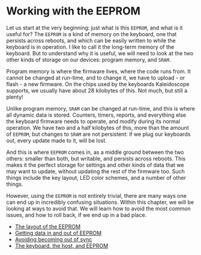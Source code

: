 <!-- -*- mode: markdown; fill-column: 8192 -*- -->

# Working with the EEPROM

Let us start at the very beginning: just what is this `EEPROM`, and what is it useful for? The `EEPROM` is a kind of memory on the keyboard, one that persists across reboots, and which can be easily written to while the keyboard is in operation. I like to call it the long-term memory of the keyboard. But to understand why it is useful, we will need to look at the two other kinds of storage on our devices: program memory, and `SRAM`.

Program memory is where the firmware lives, where the code runs from. It cannot be changed at run-time, and to change it, we have to upload - or flash - a new firmware. On the chips used by the keyboards Kaleidoscope supports, we usually have about 28 kilobytes of this. Not much, but still a plenty!

Unlike program memory, `SRAM` can be changed at run-time, and this is where all dynamic data is stored. Counters, timers, reports, and everything else the keyboard firmware needs to operate, and modify during its normal operation. We have two and a half kilobytes of this, more than the amount of `EEPROM`, but changes to `SRAM` are not persistent: if we plug our keyboards out, every update made to it, will be lost.

And this is where `EEPROM` comes in, as a middle ground between the two others: smaller than both, but writable, and persists across reboots. This makes it the perfect storage for settings and other kinds of data that we may want to update, without updating the rest of the firmware too. Such things include the key layout, LED color schemes, and a number of other things.

However, using the `EEPROM` is not entirely trivial, there are many ways one can end up in incredibly confusing situations. Within this chapter, we will be looking at ways to avoid that. We will learn how to avoid the most common issues, and how to roll back, if we end up in a bad place.

* [The layout of the EEPROM](layout-of-the-eeprom.md)
* [Getting data in and out of EEPROM](getting-data-in-and-out-of-eeprom.md)
* [Avoiding becoming out of sync](avoiding-becoming-out-of-sync.md)
* [The keyboard, the host, and EEPROM](keyboard-host-and-eeprom.md)
